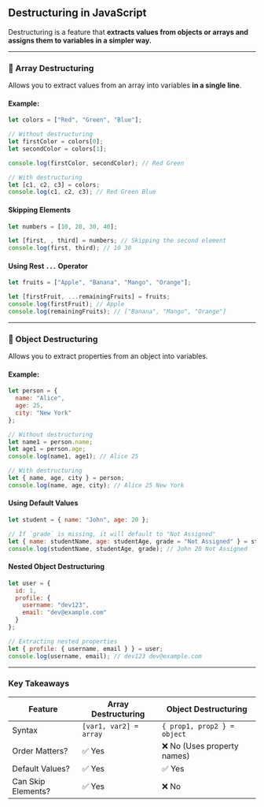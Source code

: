 ## **Destructuring in JavaScript**
Destructuring is a feature that **extracts values from objects or arrays and assigns them to variables in a simpler way.**

---

### **🔹 Array Destructuring**
Allows you to extract values from an array into variables **in a single line**.

#### **Example:**
```javascript
let colors = ["Red", "Green", "Blue"];

// Without destructuring
let firstColor = colors[0];
let secondColor = colors[1];

console.log(firstColor, secondColor); // Red Green

// With destructuring
let [c1, c2, c3] = colors;
console.log(c1, c2, c3); // Red Green Blue
```

#### **Skipping Elements**
```javascript
let numbers = [10, 20, 30, 40];

let [first, , third] = numbers; // Skipping the second element
console.log(first, third); // 10 30
```

#### **Using Rest `...` Operator**
```javascript
let fruits = ["Apple", "Banana", "Mango", "Orange"];

let [firstFruit, ...remainingFruits] = fruits;
console.log(firstFruit); // Apple
console.log(remainingFruits); // ["Banana", "Mango", "Orange"]
```

---

### **🔹 Object Destructuring**
Allows you to extract properties from an object into variables.

#### **Example:**
```javascript
let person = {
  name: "Alice",
  age: 25,
  city: "New York"
};

// Without destructuring
let name1 = person.name;
let age1 = person.age;
console.log(name1, age1); // Alice 25

// With destructuring
let { name, age, city } = person;
console.log(name, age, city); // Alice 25 New York
```

#### **Using Default Values**
```javascript
let student = { name: "John", age: 20 };

// If `grade` is missing, it will default to "Not Assigned"
let { name: studentName, age: studentAge, grade = "Not Assigned" } = student;
console.log(studentName, studentAge, grade); // John 20 Not Assigned
```

#### **Nested Object Destructuring**
```javascript
let user = {
  id: 1,
  profile: {
    username: "dev123",
    email: "dev@example.com"
  }
};

// Extracting nested properties
let { profile: { username, email } } = user;
console.log(username, email); // dev123 dev@example.com
```

---

### **Key Takeaways**
| Feature | Array Destructuring | Object Destructuring |
|---------|-------------------|-------------------|
| Syntax | `[var1, var2] = array` | `{ prop1, prop2 } = object` |
| Order Matters? | ✅ Yes | ❌ No (Uses property names) |
| Default Values? | ✅ Yes | ✅ Yes |
| Can Skip Elements? | ✅ Yes | ❌ No |